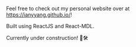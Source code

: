 Feel free to check out my personal website over at https://ianyyang.github.io/!

Built using ReactJS and React-MDL.

Currently under construction! 👷🛠️
